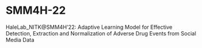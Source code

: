 # SMM4H-22
HaleLab_NITK@SMM4H’22: Adaptive Learning Model for Effective Detection, Extraction and Normalization of Adverse Drug Events from Social Media Data
